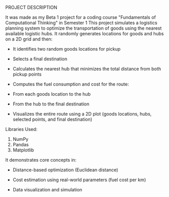 PROJECT DESCRIPTION

It was made as my Beta 1 project for a coding course "Fundamentals of Computational Thinking" in Semester 1 
This project simulates a logistics planning system to optimize the transportation of goods using the nearest available logistic hubs. It randomly generates locations for goods and hubs on a 2D grid and then:

* It identifies two random goods locations for pickup

*  Selects a final destination

*  Calculates the nearest hub that minimizes the total distance from both pickup points

* Computes the fuel consumption and cost for the route:

* From each goods location to the hub

* From the hub to the final destination

* Visualizes the entire route using a 2D plot (goods locations, hubs, selected points, and final destination)

Libraries Used: 
1. NumPy
2.  Pandas
3.  Matplotlib

It demonstrates core concepts in:

* Distance-based optimization (Euclidean distance)

* Cost estimation using real-world parameters (fuel cost per km)

* Data visualization and simulation

